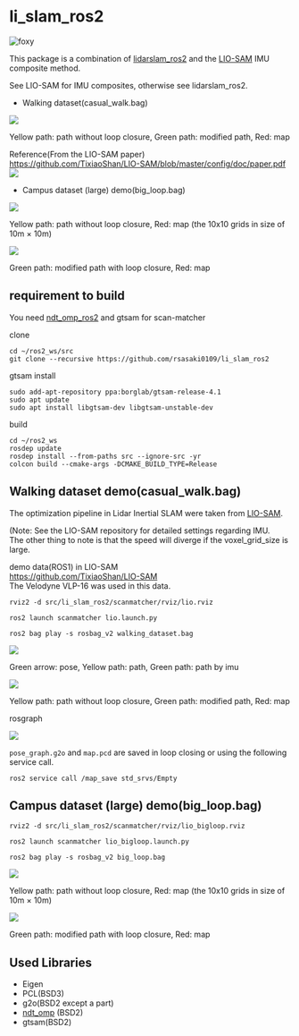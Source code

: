 li_slam_ros2
====
![foxy](https://github.com/rsasaki0109/li_slam_ros2/workflows/foxy/badge.svg)  



This package is a combination of [lidarslam_ros2](https://github.com/rsasaki0109/lidarslam_ros2) and the [LIO-SAM](https://github.com/TixiaoShan/LIO-SAM) IMU composite method.

See LIO-SAM for IMU composites, otherwise see lidarslam_ros2.

 - Walking dataset(casual_walk.bag)
<img src="./scanmatcher/images/li_slam.png">

Yellow path: path without loop closure, Green path: modified path, Red: map

Reference(From the LIO-SAM paper)  
https://github.com/TixiaoShan/LIO-SAM/blob/master/config/doc/paper.pdf  
<img src="./scanmatcher/images/liosam_thesis.png">

 - Campus dataset (large) demo(big_loop.bag)

<img src="./scanmatcher/images/big_loop_without_lo.png">

Yellow path: path without loop closure, Red: map
(the 10x10 grids in size of 10m × 10m)

<img src="./scanmatcher/images/big_loop_with_lo.png">

Green path: modified path with loop closure, Red: map



## requirement to build
You need  [ndt_omp_ros2](https://github.com/rsasaki0109/ndt_omp_ros2) and gtsam for scan-matcher

clone
```
cd ~/ros2_ws/src
git clone --recursive https://github.com/rsasaki0109/li_slam_ros2
```
gtsam install
```
sudo add-apt-repository ppa:borglab/gtsam-release-4.1
sudo apt update
sudo apt install libgtsam-dev libgtsam-unstable-dev
```
build
```
cd ~/ros2_ws
rosdep update
rosdep install --from-paths src --ignore-src -yr
colcon build --cmake-args -DCMAKE_BUILD_TYPE=Release
```


## Walking dataset demo(casual_walk.bag)

The optimization pipeline in Lidar Inertial SLAM were taken from [LIO-SAM](https://github.com/TixiaoShan/LIO-SAM).

(Note: See the LIO-SAM repository for detailed settings regarding IMU.  
The other thing to note is that the speed will diverge if the voxel_grid_size is large.  

demo data(ROS1) in LIO-SAM   
https://github.com/TixiaoShan/LIO-SAM   
The Velodyne VLP-16 was used in this data.


```
rviz2 -d src/li_slam_ros2/scanmatcher/rviz/lio.rviz 
```

```
ros2 launch scanmatcher lio.launch.py
```

```
ros2 bag play -s rosbag_v2 walking_dataset.bag 
```

<img src="./scanmatcher/images/li_slam.gif">

Green arrow: pose, Yellow path: path, Green path: path by imu 

<img src="./scanmatcher/images/li_slam.png">

Yellow path: path without loop closure, Green path: modified path, Red: map

rosgraph

<img src="./scanmatcher/images/rosgraph.png">  

`pose_graph.g2o` and `map.pcd` are saved in loop closing or using the following service call.

```
ros2 service call /map_save std_srvs/Empty
```

## Campus dataset (large) demo(big_loop.bag)

```
rviz2 -d src/li_slam_ros2/scanmatcher/rviz/lio_bigloop.rviz 
```

```
ros2 launch scanmatcher lio_bigloop.launch.py
```

```
ros2 bag play -s rosbag_v2 big_loop.bag 
```


<img src="./scanmatcher/images/big_loop_without_lo.png">

Yellow path: path without loop closure, Red: map
(the 10x10 grids in size of 10m × 10m)

<img src="./scanmatcher/images/big_loop_with_lo.png">

Green path: modified path with loop closure, Red: map



## Used Libraries 

- Eigen
- PCL(BSD3)
- g2o(BSD2 except a part)
- [ndt_omp](https://github.com/koide3/ndt_omp) (BSD2)
- gtsam(BSD2)
